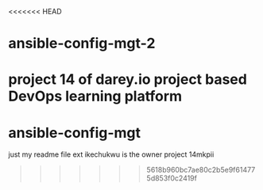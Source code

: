 <<<<<<< HEAD
# ansible-config-mgt-2
project 14 of darey.io project based DevOps learning platform 
=======
# ansible-config-mgt
just my readme file ext
ikechukwu is the owner
project 14mkpii
>>>>>>> 5618b960bc7ae80c2b5e9f614775d853f0c2419f
